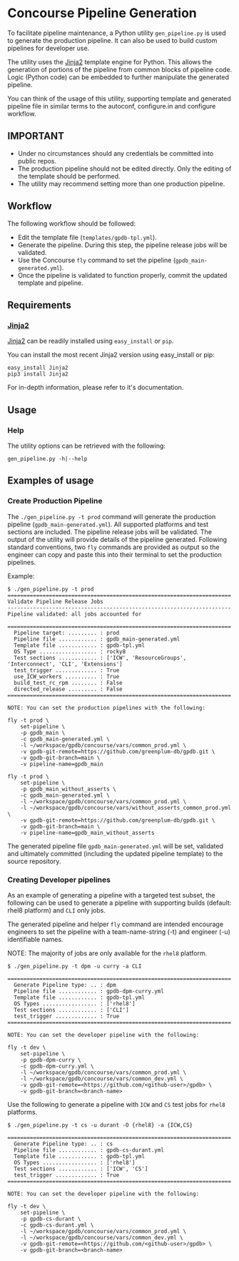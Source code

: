 # Concourse Pipeline Generation

To facilitate pipeline maintenance, a Python utility `gen_pipeline.py`
is used to generate the production pipeline. It can also be used to build
custom pipelines for developer use.

The utility uses the [Jinja2](http://jinja.pocoo.org/) template
engine for Python. This allows the generation of portions of the
pipeline from common blocks of pipeline code. Logic (Python code) can
be embedded to further manipulate the generated pipeline.

You can think of the usage of this utility, supporting template and
generated pipeline file in similar terms to the autoconf, configure.in and
configure workflow.

## IMPORTANT

* Under no circumstances should any credentials be committed into
  public repos.
* The production pipeline should not be edited directly. Only the
  editing of the template should be performed.
* The utility may recommend setting more than one production pipeline.

## Workflow

The following workflow should be followed:

* Edit the template file (`templates/gpdb-tpl.yml`).
* Generate the pipeline. During this step, the pipeline release jobs will be validated.
* Use the Concourse `fly` command to set the pipeline (`gpdb_main-generated.yml`).
* Once the pipeline is validated to function properly, commit the updated template and pipeline.

## Requirements

### [Jinja2](http://jinja.pocoo.org/)
[Jinja2](http://jinja.pocoo.org/) can be readily installed using `easy_install` or `pip`.

You can install the most recent Jinja2 version using easy_install or pip:

```
easy_install Jinja2
pip3 install Jinja2
```

For in-depth information, please refer to it's documentation.

## Usage

### Help
The utility options can be retrieved with the following:
```
gen_pipeline.py -h|--help
```

## Examples of usage

### Create Production Pipeline

The `./gen_pipeline.py -t prod` command will generate the production
pipeline (`gpdb_main-generated.yml`). All supported platforms and
test sections are included. The pipeline release jobs will be
validated. The output of the utility will provide details of the
pipeline generated. Following standard conventions, two `fly`
commands are provided as output so the engineer can copy and
paste this into their terminal to set the production pipelines.

Example:

```
$ ./gen_pipeline.py -t prod
======================================================================
Validate Pipeline Release Jobs
----------------------------------------------------------------------
Pipeline validated: all jobs accounted for

======================================================================
  Pipeline target: ......... : prod
  Pipeline file ............ : gpdb_main-generated.yml
  Template file ............ : gpdb-tpl.yml
  OS Type .................. : rocky8
  Test sections ............ : ['ICW', 'ResourceGroups', 'Interconnect', 'CLI', 'Extensions']
  test_trigger ............. : True
  use_ICW_workers .......... : True
  build_test_rc_rpm ........ : False
  directed_release ......... : False
======================================================================

NOTE: You can set the production pipelines with the following:

fly -t prod \
    set-pipeline \
    -p gpdb_main \
    -c gpdb_main-generated.yml \
    -l ~/workspace/gpdb/concourse/vars/common_prod.yml \
    -v gpdb-git-remote=https://github.com/greenplum-db/gpdb.git \
    -v gpdb-git-branch=main \
    -v pipeline-name=gpdb_main

fly -t prod \
    set-pipeline \
    -p gpdb_main_without_asserts \
    -c gpdb_main-generated.yml \
    -l ~/workspace/gpdb/concourse/vars/common_prod.yml \
    -l ~/workspace/gpdb/concourse/vars/without_asserts_common_prod.yml \
    -v gpdb-git-remote=https://github.com/greenplum-db/gpdb.git \
    -v gpdb-git-branch=main \
    -v pipeline-name=gpdb_main_without_asserts
```

The generated pipeline file `gpdb_main-generated.yml` will be set,
validated and ultimately committed (including the updated pipeline
template) to the source repository.

### Creating Developer pipelines

As an example of generating a pipeline with a targeted test subset,
the following can be used to generate a pipeline with supporting
builds (default: rhel8 platform) and `CLI` only jobs.

The generated pipeline and helper `fly` command are intended encourage
engineers to set the pipeline with a team-name-string (-t) and engineer
(-u) identifiable names.

NOTE: The majority of jobs are only available for the `rhel8`
      platform.

```
$ ./gen_pipeline.py -t dpm -u curry -a CLI

======================================================================
  Generate Pipeline type: .. : dpm
  Pipeline file ............ : gpdb-dpm-curry.yml
  Template file ............ : gpdb-tpl.yml
  OS Types ................. : ['rhel8']
  Test sections ............ : ['CLI']
  test_trigger ............. : True
======================================================================

NOTE: You can set the developer pipeline with the following:

fly -t dev \
    set-pipeline \
    -p gpdb-dpm-curry \
    -c gpdb-dpm-curry.yml \
    -l ~/workspace/gpdb/concourse/vars/common_prod.yml \
    -l ~/workspace/gpdb/concourse/vars/common_dev.yml \
    -v gpdb-git-remote=<https://github.com/<github-user>/gpdb> \
    -v gpdb-git-branch=<branch-name>
```

Use the following to generate a pipeline with `ICW` and `CS` test jobs
for `rhel8` platforms.

```
$ ./gen_pipeline.py -t cs -u durant -O {rhel8} -a {ICW,CS}

======================================================================
  Generate Pipeline type: .. : cs
  Pipeline file ............ : gpdb-cs-durant.yml
  Template file ............ : gpdb-tpl.yml
  OS Types ................. : ['rhel8']
  Test sections ............ : ['ICW', 'CS']
  test_trigger ............. : True
======================================================================

NOTE: You can set the developer pipeline with the following:

fly -t dev \
    set-pipeline \
    -p gpdb-cs-durant \
    -c gpdb-cs-durant.yml \
    -l ~/workspace/gpdb/concourse/vars/common_prod.yml \
    -l ~/workspace/gpdb/concourse/vars/common_dev.yml \
    -v gpdb-git-remote=<https://github.com/<github-user>/gpdb> \
    -v gpdb-git-branch=<branch-name>
```
